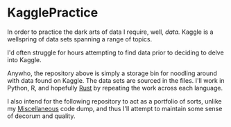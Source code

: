 # KagglePractice

In order to practice the dark arts of data I require, well, _data._ Kaggle is a wellspring of data sets spanning a range of topics.

I'd often struggle for hours attempting to find data prior to deciding to delve into Kaggle.

Anywho, the repository above is simply a storage bin for noodling around with data found on Kaggle. The data sets are sourced in the files. I'll work in Python, R, and hopefully [Rust](https://www.rust-lang.org/) by repeating the work across each language.

I also intend for the following repository to act as a portfolio of sorts, unlike my [Miscellaneous](https://github.com/joshuamegnauth54/Miscellaneous) code dump, and thus I'll attempt to maintain some sense of decorum and quality.
